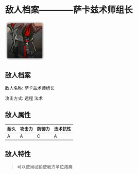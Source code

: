 # 敌人档案————萨卡兹术师组长

![萨卡兹术师组长](./eneIcons/萨卡兹术师组长.png)

## 敌人档案

敌人名称: 萨卡兹术师组长

攻击方式: 远程 法术

## 敌人属性

| 耐久      | 攻击力  | 防御力 | 法术抗性 |
|---------|------|-----|------|
| A | A | C | A |

## 敌人特性
> 可以使用枷锁使我方单位瘫痪
